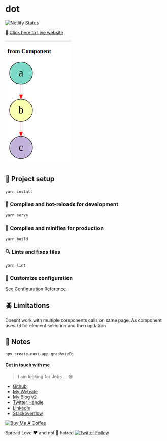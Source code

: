 # dot

[![Netlify Status](https://api.netlify.com/api/v1/badges/9f725c02-2d48-4255-a01f-f368459d9983/deploy-status)](https://app.netlify.com/sites/gifted-ramanujan-14d635/deploys)

:rocket: [Click here to Live website][url]

![dot-graphviz demo](demo.png)

## :sunrise: Project setup

```
yarn install
```

### :running: Compiles and hot-reloads for development

```
yarn serve
```

### :runner: Compiles and minifies for production

```
yarn build
```

### :mag: Lints and fixes files

```
yarn lint
```

### :hammer: Customize configuration

See [Configuration Reference](https://cli.vuejs.org/config/).

## :beetle: Limitations

Doesnt work with multiple components calls on same page. As component uses `id` for element selection
and then updation

## :dolphin: Notes

```
npx create-nuxt-app graphvizEg
```

#### Get in touch with me

> I am looking for Jobs ... :sunglasses:

* [Github](https://github.com/avimehenwal/)
* [My Website](https://avimehenwal.in)
* [My Blog v2](https://avimehenwal2.netlify.app/)
* [Twitter Handle](https://twitter.com/avimehenwal)
* [LinkedIn](https://in.linkedin.com/in/avimehenwal)
* [Stackoverflow](https://stackoverflow.com/users/1915935/avi-mehenwal)

<a href="https://www.buymeacoffee.com/F1j07cV" target="_blank"><img src="https://cdn.buymeacoffee.com/buttons/default-orange.png" alt="Buy Me A Coffee" style="height: 51px !important;width: 217px !important;" ></a>

 Spread Love :hearts: and not :no_entry_sign: hatred   [![Twitter Follow](https://img.shields.io/twitter/follow/avimehenwal.svg?style=social)](https://twitter.com/avimehenwal)


[url]: https://gifted-ramanujan-14d635.netlify.app/